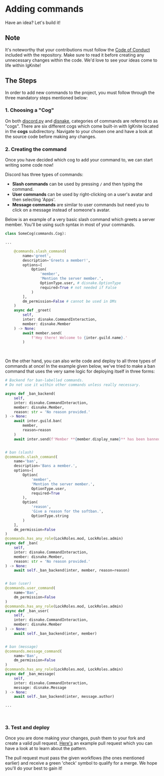 # Adding commands

Have an idea? Let's build it! <br>

## Note

It's noteworthy that your contributions must follow the [Code of Conduct](https://github.com/IgKniteDev/IgKnite/blob/main/CODE_OF_CONDUCT.md) included with the repository. Make sure to read it before creating any unnecessary changes within the code. We'd love to see your ideas come to life within IgKnite! <br>

## The Steps

In order to add new commands to the project, you must follow through the three mandatory steps mentioned below: <br>

### 1. Choosing a "Cog"

On both [discord.py](https://github.com/Rapptz/discord.py) and [disnake](https://github.com/DisnakeDev/disnake), categories of commands are referred to as "cogs". There are six different cogs which come built-in with IgKnite located in the **cogs** subdirectory. Navigate to your chosen one and have a look at the source code before making any changes. <br>

### 2. Creating the command

Once you have decided which cog to add your command to, we can start writing some code now!

Discord has three types of commands:

- **Slash commands** can be used by pressing `/` and then typing the command.
- **User commands** can be used by right-clicking on a user's avatar and then selecting 'Apps'.
- **Message commands** are similar to user commands but need you to click on a message instead of someone's avatar.

Below is an example of a very basic slash command which greets a server member. You'll be using such syntax in most of your commands.

```python
class SomeCog(commands.Cog):

...

	@commands.slash_command(
		name='greet',
		description='Greets a member!',
		options=[
			Option(
				'member',
				'Mention the server member.',
				OptionType.user, # disnake.OptionType
				required=True # not needed if False
			)
		],
		dm_permission=False # cannot be used in DMs
	)
	async def _greet(
		self,
		inter: disnake.CommandInteraction,
		member: disnake.Member
	) -> None:
		await member.send(
			f'Hey there! Welcome to {inter.guild.name}.'
		)
```
<br>

On the other hand, you can also write code and deploy to all three types of commands at once! In the example given below, we've tried to make a ban command that uses the very same logic for deploying itself in three forms:

```python
# Backend for ban-labelled commands.
# Do not use it within other commands unless really necessary.

async def _ban_backend(
	self,
	inter: disnake.CommandInteraction,
	member: disnake.Member,
	reason: str = 'No reason provided.'
) -> None:
	await inter.guild.ban(
		member,
		reason=reason
	)
	await inter.send(f'Member **{member.display_name}** has been banned! Reason: {reason}')


# ban (slash)
@commands.slash_command(
	name='ban',
	description='Bans a member.',
	options=[
		Option(
			'member',
			'Mention the server member.',
			OptionType.user,
			required=True
		),
		Option(
			'reason',
			'Give a reason for the softban.',
			OptionType.string
		)
	],
	dm_permission=False
)
@commands.has_any_role(LockRoles.mod, LockRoles.admin)
async def _ban(
	self,
	inter: disnake.CommandInteraction,
	member: disnake.Member,
	reason: str = 'No reason provided.'
) -> None:
	await self._ban_backend(inter, member, reason=reason)


# ban (user)
@commands.user_command(
	name='Ban',
	dm_permission=False
)
@commands.has_any_role(LockRoles.mod, LockRoles.admin)
async def _ban_user(
	self,
	inter: disnake.CommandInteraction,
	member: disnake.Member
) -> None:
	await self._ban_backend(inter, member)


# ban (message)
@commands.message_command(
	name='Ban',
	dm_permission=False
)
@commands.has_any_role(LockRoles.mod, LockRoles.admin)
async def _ban_message(
	self,
	inter: disnake.CommandInteraction,
	message: disnake.Message
) -> None:
	await self._ban_backend(inter, message.author)

...
```
<br>

### 3. Test and deploy

Once you are done making your changes, push them to your fork and create a valid pull request. [Here's](https://github.com/IgKniteDev/IgKnite/pull/221) an example pull request which you can have a look at to learn about the pattern.

The pull request must pass the given workflows (the ones mentioned earlier) and receive a green 'check' symbol to qualify for a merge. We hope you'll do your best to gain it!